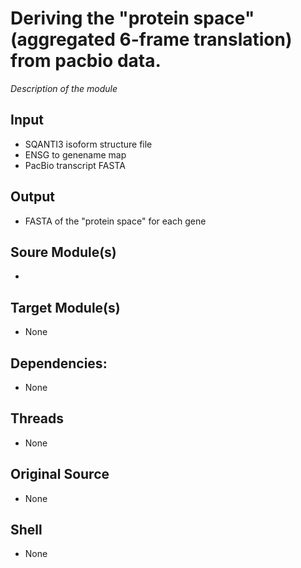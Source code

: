 
# Deriving the "protein space" (aggregated 6-frame translation) from pacbio data. 


*Description of the module*

## Input
- SQANTI3 isoform structure file
- ENSG to genename map
- PacBio transcript FASTA

## Output
- FASTA of the "protein space" for each gene

## Soure Module(s)
- 

## Target Module(s)
- None

## Dependencies: 
- None

## Threads
- None

## Original Source
- None

## Shell
- None

